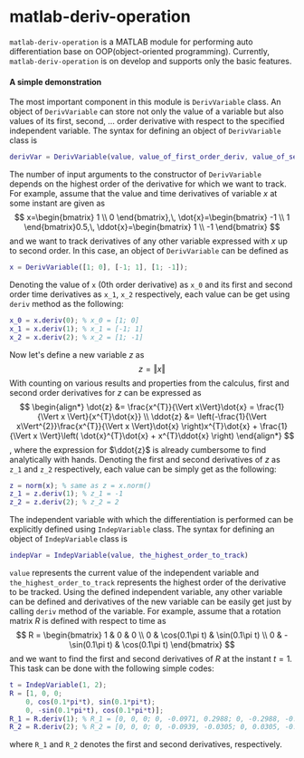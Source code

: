 # matlab-deriv-operation

`matlab-deriv-operation` is a MATLAB module for performing auto differentiation base on OOP(object-oriented programming). Currently, `matlab-deriv-operation` is on develop and supports only the basic features.



#### A simple demonstration

The most important component in this module is `DerivVariable` class. An object of `DerivVariable` can store not only the value of a variable but also values of its first, second, ... order derivative with respect to the specified independent variable. The syntax for defining an object of `DerivVariable` class is

```matlab
derivVar = DerivVariable(value, value_of_first_order_deriv, value_of_second_order_deriv, ..., value_of_the_highest_order_deriv);
```

The number of input arguments to the constructor of `DerivVariable` depends on the highest order of the derivative for which we want to track. For example, assume that the value and time derivatives of variable $x$​​​​ at some instant are given as
$$
x=\begin{bmatrix}
1 \\ 0
\end{bmatrix},\, \dot{x}=\begin{bmatrix}
-1 \\ 1
\end{bmatrix}0.5,\, \ddot{x}=\begin{bmatrix}
1 \\ -1
\end{bmatrix}
$$
and we want to track derivatives of any other variable expressed with $x$ up to second order. In this case, an object of `DerivVariable` can be defined as

```matlab
x = DerivVariable([1; 0], [-1; 1], [1; -1]);
```

Denoting the value of `x` (0th order derivative) as `x_0` and its first and second order time derivatives as `x_1`, `x_2` respectively, each value can be get using `deriv` method as the following:

```matlab
x_0 = x.deriv(0); % x_0 = [1; 0]
x_1 = x.deriv(1); % x_1 = [-1; 1]
x_2 = x.deriv(2); % x_2 = [1; -1]
```

Now let's define a new variable $z$ as
$$
z = {\Vert x \Vert}
$$
With counting on various results and properties from the calculus, first and second order derivatives for $z$​​ can be expressed as
$$
\begin{align*}
\dot{z} &= \frac{x^{T}}{\Vert x\Vert}\dot{x} = \frac{1}{\Vert x \Vert}{x^{T}\dot{x}} \\
\ddot{z} &= \left(-\frac{1}{\Vert x\Vert^{2}}\frac{x^{T}}{\Vert x \Vert}\dot{x} \right)x^{T}\dot{x} + \frac{1}{\Vert x \Vert}\left( \dot{x}^{T}\dot{x} + x^{T}\ddot{x} \right)
\end{align*}
$$
, where the expression for $\ddot{z}$​​ is already cumbersome to find analytically with hands. Denoting the first and second derivatives of $z$​​​ as `z_1` and `z_2` respectively, each value can be simply get as the following:

```matlab
z = norm(x); % same as z = x.norm()
z_1 = z.deriv(1); % z_1 = -1
z_2 = z.deriv(2); % z_2 = 2
```



The independent variable with which the differentiation is performed can be explicitly defined using `IndepVariable` class. The syntax for defining an object of `IndepVariable` class is

```matlab
indepVar = IndepVariable(value, the_highest_order_to_track)
```

`value` represents the current value of the independent variable and `the_highest_order_to_track` represents the highest order of the derivative to be tracked. Using the defined independent variable, any other variable can be defined and derivatives of the new variable can be easily get just by calling `deriv` method of the variable. For example, assume that a rotation matrix $R$​ is defined with respect to time as
$$
R = \begin{bmatrix}
1 & 0 & 0 \\
0 & \cos(0.1\pi t) & \sin(0.1\pi t) \\
0 & -\sin(0.1\pi t) & \cos(0.1\pi t)
\end{bmatrix}
$$
and we want to find the first and second derivatives of $R$ at the instant $t=1$​. This task can be done with the following simple codes:

```matlab
t = IndepVariable(1, 2);
R = [1, 0, 0;
    0, cos(0.1*pi*t), sin(0.1*pi*t);
    0, -sin(0.1*pi*t), cos(0.1*pi*t)];
R_1 = R.deriv(1); % R_1 = [0, 0, 0; 0, -0.0971, 0.2988; 0, -0.2988, -0.0971]
R_2 = R.deriv(2); % R_2 = [0, 0, 0; 0, -0.0939, -0.0305; 0, 0.0305, -0.0939]
```

where `R_1` and `R_2` denotes the first and second derivatives, respectively.





